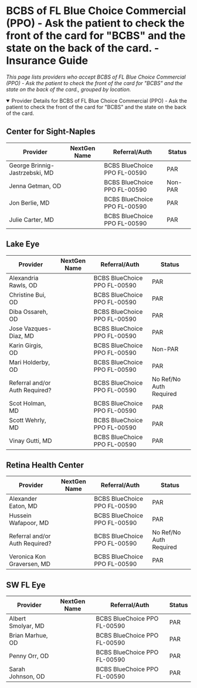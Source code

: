 # BCBS of FL Blue Choice Commercial (PPO) - Ask the patient to check the front of the card for "BCBS" and the state on the back of the card. - Insurance Guide

*This page lists providers who accept BCBS of FL Blue Choice Commercial (PPO) - Ask the patient to check the front of the card for "BCBS" and the state on the back of the card., grouped by location.*

<details open><summary>Provider Details for BCBS of FL Blue Choice Commercial (PPO) - Ask the patient to check the front of the card for "BCBS" and the state on the back of the card.</summary>

## Center for Sight-Naples

| Provider | NextGen Name | Referral/Auth | Status |
|----------|-------------|--------------|--------|
| George Brinnig-Jastrzebski, MD |  | BCBS BlueChoice PPO FL-00590 | PAR |
| Jenna Getman, OD |  | BCBS BlueChoice PPO FL-00590 | Non-PAR |
| Jon Berlie, MD |  | BCBS BlueChoice PPO FL-00590 | PAR |
| Julie Carter, MD |  | BCBS BlueChoice PPO FL-00590 | PAR |

## Lake Eye 

| Provider | NextGen Name | Referral/Auth | Status |
|----------|-------------|--------------|--------|
| Alexandria Rawls, OD |  | BCBS BlueChoice PPO FL-00590 | PAR |
| Christine Bui, OD |  | BCBS BlueChoice PPO FL-00590 | PAR |
| Diba Ossareh, OD |  | BCBS BlueChoice PPO FL-00590 | PAR |
| Jose Vazques-Diaz, MD |  | BCBS BlueChoice PPO FL-00590 | PAR |
| Karin Girgis, OD |  | BCBS BlueChoice PPO FL-00590 | Non-PAR |
| Mari Holderby, OD |  | BCBS BlueChoice PPO FL-00590 | PAR |
| Referral and/or Auth Required? |  | BCBS BlueChoice PPO FL-00590 | No Ref/No Auth Required |
| Scot Holman, MD |  | BCBS BlueChoice PPO FL-00590 | PAR |
| Scott Wehrly, MD |  | BCBS BlueChoice PPO FL-00590 | PAR |
| Vinay Gutti, MD |  | BCBS BlueChoice PPO FL-00590 | PAR |

## Retina Health Center

| Provider | NextGen Name | Referral/Auth | Status |
|----------|-------------|--------------|--------|
| Alexander Eaton, MD |  | BCBS BlueChoice PPO FL-00590 | PAR |
| Hussein Wafapoor, MD |  | BCBS BlueChoice PPO FL-00590 | PAR |
| Referral and/or Auth Required? |  | BCBS BlueChoice PPO FL-00590 | No Ref/No Auth Required |
| Veronica Kon Graversen, MD |  | BCBS BlueChoice PPO FL-00590 | PAR |

## SW FL Eye

| Provider | NextGen Name | Referral/Auth | Status |
|----------|-------------|--------------|--------|
| Albert Smolyar, MD |  | BCBS BlueChoice PPO FL-00590 | PAR |
| Brian Marhue, OD |  | BCBS BlueChoice PPO FL-00590 | PAR |
| Penny Orr, OD |  | BCBS BlueChoice PPO FL-00590 | PAR |
| Sarah Johnson, OD |  | BCBS BlueChoice PPO FL-00590 | PAR |

</details>

